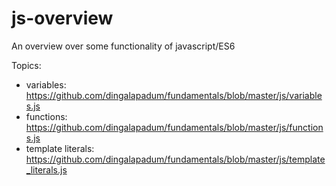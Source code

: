 # js-overview
An overview over some functionality of javascript/ES6

Topics:
- variables: https://github.com/dingalapadum/fundamentals/blob/master/js/variables.js
- functions: https://github.com/dingalapadum/fundamentals/blob/master/js/functions.js
- template literals: https://github.com/dingalapadum/fundamentals/blob/master/js/template_literals.js
